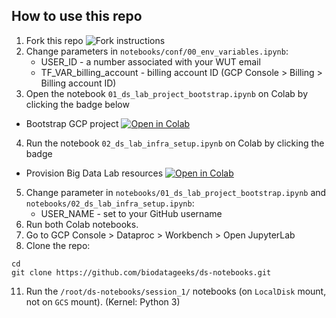 

## How to use this repo

1. Fork this repo
![Fork instructions](image.png)
2. Change parameters in `notebooks/conf/00_env_variables.ipynb`:
    - USER_ID - a number associated with your WUT email
    - TF_VAR_billing_account - billing account ID (GCP Console > Billing > Billing account ID)
3. Open the notebook `01_ds_lab_project_bootstrap.ipynb` on Colab by clicking the badge below
* Bootstrap GCP project [![Open in Colab](https://colab.research.google.com/assets/colab-badge.svg)](https://colab.research.google.com/github/biodatageeks/ds-lab-infra/blob/master/notebooks/01_ds_lab_project_bootstrap.ipynb)
4. Run the notebook `02_ds_lab_infra_setup.ipynb` on Colab by clicking the badge
* Provision Big Data Lab resources [![Open in Colab](https://colab.research.google.com/assets/colab-badge.svg)](https://colab.research.google.com/github/biodatageeks/ds-lab-infra/blob/master/notebooks/02_ds_lab_infra_setup.ipynb)
5. Change parameter in `notebooks/01_ds_lab_project_bootstrap.ipynb` and `notebooks/02_ds_lab_infra_setup.ipynb`:
    - USER_NAME - set to your GitHub username
6. Run both Colab notebooks.
7. Go to GCP Console > Dataproc > Workbench > Open JupyterLab
8. Clone the repo:
```
cd
git clone https://github.com/biodatageeks/ds-notebooks.git
```
11. Run the `/root/ds-notebooks/session_1/` notebooks (on `LocalDisk` mount, not on `GCS` mount). (Kernel: Python 3)
